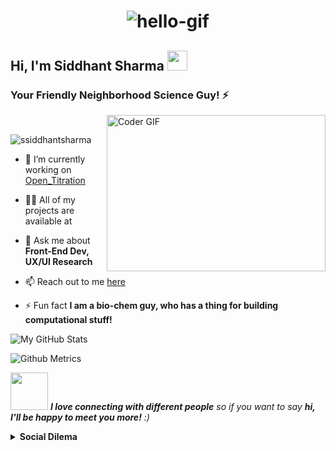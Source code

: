 <h1 align="center"> <img src="https://github.com/tusharnankani/tusharnankani/blob/master/Assets/hello.gif" alt="hello-gif">
<h2 align="left">Hi, I'm Siddhant Sharma <img src="https://github.com/blackcater/blackcater/raw/master/images/Hi.gif" height="32" /></h2>
<h3 align="left">Your Friendly Neighborhood Science Guy! ⚡️</h3>
  <img align="right" alt="Coder GIF" height=250 width=350 src="https://thumbs.gfycat.com/EvilNextDevilfish-small.gif" />
  <br>
<p align="left"> <img src="https://komarev.com/ghpvc/?username=ssiddhantsharma" alt="ssiddhantsharma" />

- 🔭 I’m currently working on [Open_Titration](https://github.com/dalevens/OpenTitration)

<!-- 🤔 I’m looking for help with [happy-birthday](https://github.com/ssiddhantsharma/happy-birthday)<!-->

- 👨‍💻 All of my projects are available at 

- 💬 Ask me about **Front-End Dev, UX/UI Research**

- 📫 Reach out to me [here](mailto:siddhaantsharma.ss@gmail.com)

- ⚡ Fun fact **I am a bio-chem guy, who has a thing for building computational stuff!**



<p align="left"> <img align="left" alt="My GitHub Stats" src="https://github-readme-stats.vercel.app/api/top-langs/?username=ssiddhantsharma&show_icons=true&hide_border=true&title_color=fff&text_color=fff&icon_color=fff&bg_color=30,ff4343,ff8f43" /> </p>
<br>
<p align="left">
<img src="https://metrics.lecoq.io/ssiddhantsharma" alt="Github Metrics">
</p>

<img src="https://media.giphy.com/media/LnQjpWaON8nhr21vNW/giphy.gif" width="60"> <em><b>I love connecting with different people</b> so if you want to say <b>hi, I'll be happy to meet you more!</b> :)</em>

<details>	
  <summary><b>Social Dilema</b></summary><br>
<div align="center">
  

[![badge](https://img.shields.io/endpoint?url=https://gist.githubusercontent.com/rudrabarad/5014864231f6045feea2d85de68c6e06/raw/rb-twitter.json)](https://twitter.com/ssiddhant_)
[![badge](https://img.shields.io/endpoint?url=https://gist.githubusercontent.com/rudrabarad/0f7d9a39bbee15a32d1182669b359dd1/raw/rb-instagram.json)](https://www.instagram.com/ssiddhaantsharam_/)<br>
</div>  
</details>
